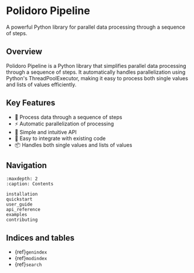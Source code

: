 # Polidoro Pipeline

A powerful Python library for parallel data processing through a sequence of steps.

## Overview

Polidoro Pipeline is a Python library that simplifies parallel data processing through a sequence of steps. It automatically handles parallelization using Python's ThreadPoolExecutor, making it easy to process both single values and lists of values efficiently.

## Key Features

- 🔄 Process data through a sequence of steps
- ⚡ Automatic parallelization of processing
- 🧩 Simple and intuitive API
- 🔌 Easy to integrate with existing code
- 📦 Handles both single values and lists of values

## Navigation

```{toctree}
:maxdepth: 2
:caption: Contents

installation
quickstart
user_guide
api_reference
examples
contributing
```

## Indices and tables

* {ref}`genindex`
* {ref}`modindex`
* {ref}`search`

